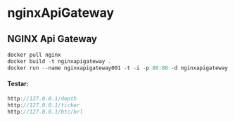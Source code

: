 # nginxApiGateway
## NGINX Api Gateway

```cs
docker pull nginx
docker build -t nginxapigateway .
docker run --name nginxapigateway001 -t -i -p 80:80 -d nginxapigateway
```

#### Testar:
```cs
http://127.0.0.1/depth
http://127.0.0.1/ticker
http://127.0.0.1/btc/brl
```